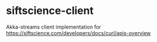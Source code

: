 # siftscience-client
Akka-streams client implementation for https://siftscience.com/developers/docs/curl/apis-overview
